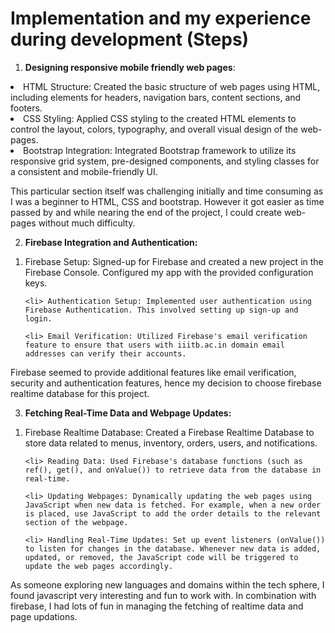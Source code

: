 # Implementation and my experience during development (Steps)

1.  **Designing responsive mobile friendly web pages**:

<li>HTML Structure: Created the basic structure of web pages using HTML, including elements for headers, navigation bars, content sections, and footers.</li>

<li> CSS Styling: Applied CSS styling to the created HTML elements to control the layout, colors, typography, and overall visual design of the web-pages.

<li> Bootstrap Integration: Integrated Bootstrap framework to utilize its responsive grid system, pre-designed components, and styling classes for a consistent and mobile-friendly UI.


This particular section itself was challenging initially and time consuming as I was a beginner to HTML, CSS and bootstrap. However it got easier as time passed by and while nearing the end of the project, I could create web-pages without much difficulty.

2. **Firebase Integration and Authentication:**
<ol>
    <li> Firebase Setup: Signed-up for Firebase and created a new project in the Firebase Console. Configured my app with the provided configuration keys.
    
    <li> Authentication Setup: Implemented user authentication using Firebase Authentication. This involved setting up sign-up and login.
    
    <li> Email Verification: Utilized Firebase's email verification feature to ensure that users with iiitb.ac.in domain email addresses can verify their accounts.


</ol>

Firebase seemed to provide additional features like email verification, security and authentication features, hence my decision to choose firebase realtime database for this project.

3. **Fetching Real-Time Data and Webpage Updates:**
<ol>
    <li>Firebase Realtime Database: Created a Firebase Realtime Database to store data related to menus, inventory, orders, users, and notifications.
    
    <li> Reading Data: Used Firebase's database functions (such as ref(), get(), and onValue()) to retrieve data from the database in real-time.
    
    <li> Updating Webpages: Dynamically updating the web pages using JavaScript when new data is fetched. For example, when a new order is placed, use JavaScript to add the order details to the relevant section of the webpage.
    
    <li> Handling Real-Time Updates: Set up event listeners (onValue()) to listen for changes in the database. Whenever new data is added, updated, or removed, the JavaScript code will be triggered to update the web pages accordingly.


</ol>

As someone exploring new languages and domains within the tech sphere, I found javascript very interesting and fun to work with. In combination with firebase, I had lots of fun in managing the fetching of realtime data and page updations.

